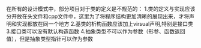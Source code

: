 ﻿在所有的设计模式中，部分项目对于类的定义是不规范的：
1.类的定义与实现应该分开放在头文件和cpp文件中，这里为了将程序结构更加清晰的展现出来，才将声明和实现都放在同一个地方
2.基类的析构函数应该加上virsual声明,特别是接口类
3.接口类可以没有默认构造函数
4.抽象类型不可以作为参数（形参、函数返回值），但是抽象类型指针可以作为参数
